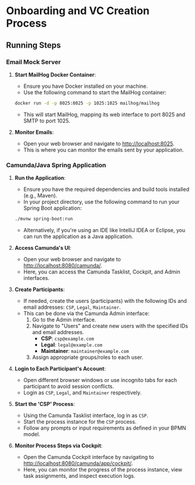 # Onboarding and VC Creation Process

## Running Steps

### Email Mock Server

1. **Start MailHog Docker Container**:
    - Ensure you have Docker installed on your machine.
    - Use the following command to start the MailHog container:
    ```sh
    docker run -d -p 8025:8025 -p 1025:1025 mailhog/mailhog
    ```
    - This will start MailHog, mapping its web interface to port 8025 and SMTP to port 1025.

2. **Monitor Emails**:
    - Open your web browser and navigate to [http://localhost:8025](http://localhost:8025).
    - This is where you can monitor the emails sent by your application.

### Camunda/Java Spring Application

1. **Run the Application**:
    - Ensure you have the required dependencies and build tools installed (e.g., Maven).
    - In your project directory, use the following command to run your Spring Boot application:
    ```sh
    ./mvnw spring-boot:run
    ```
    - Alternatively, if you're using an IDE like IntelliJ IDEA or Eclipse, you can run the application as a Java application.

2. **Access Camunda's UI**:
    - Open your web browser and navigate to [http://localhost:8080/camunda/](http://localhost:8080/camunda/).
    - Here, you can access the Camunda Tasklist, Cockpit, and Admin interfaces.

3. **Create Participants**:
    - If needed, create the users (participants) with the following IDs and email addresses: `CSP`, `Legal`, `Maintainer`.
    - This can be done via the Camunda Admin interface:
        1. Go to the Admin interface.
        2. Navigate to "Users" and create new users with the specified IDs and email addresses.
            - **CSP**: `csp@example.com`
            - **Legal**: `legal@example.com`
            - **Maintainer**: `maintainer@example.com`
        3. Assign appropriate groups/roles to each user.

4. **Login to Each Participant's Account**:
    - Open different browser windows or use incognito tabs for each participant to avoid session conflicts.
    - Login as `CSP`, `Legal`, and `Maintainer` respectively.

5. **Start the 'CSP' Process**:
    - Using the Camunda Tasklist interface, log in as `CSP`.
    - Start the process instance for the `CSP` process.
    - Follow any prompts or input requirements as defined in your BPMN model.

6. **Monitor Process Steps via Cockpit**:
    - Open the Camunda Cockpit interface by navigating to [http://localhost:8080/camunda/app/cockpit/](http://localhost:8080/camunda/app/cockpit/).
    - Here, you can monitor the progress of the process instance, view task assignments, and inspect execution logs.
